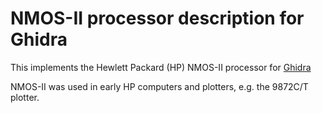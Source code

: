 # NMOS-II processor description for Ghidra

This implements the Hewlett Packard (HP) NMOS-II processor for
[Ghidra](https://ghidra-sre.org)

NMOS-II was used in early HP computers and plotters, e.g. the 9872C/T
plotter.
